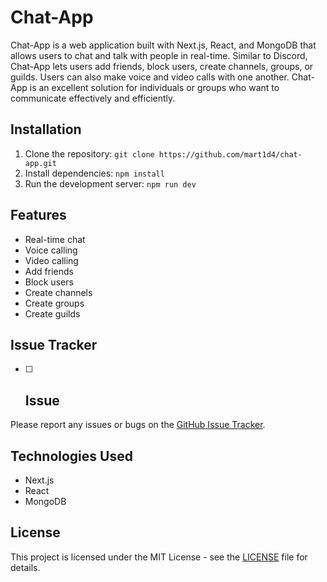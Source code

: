 # Chat-App

Chat-App is a web application built with Next.js, React, and MongoDB that allows users to chat and talk with people in real-time. Similar to Discord, Chat-App lets users add friends, block users, create channels, groups, or guilds. Users can also make voice and video calls with one another. Chat-App is an excellent solution for individuals or groups who want to communicate effectively and efficiently.

## Installation

1. Clone the repository: `git clone https://github.com/mart1d4/chat-app.git`
2. Install dependencies: `npm install`
3. Run the development server: `npm run dev`

## Features

- Real-time chat
- Voice calling
- Video calling
- Add friends
- Block users
- Create channels
- Create groups
- Create guilds

## Issue Tracker

- [ ] ## Issue ##

Please report any issues or bugs on the [GitHub Issue Tracker](https://github.com/mart1d4/chat-app/issues).

## Technologies Used

- Next.js
- React
- MongoDB

## License

This project is licensed under the MIT License - see the [LICENSE](LICENSE) file for details.
